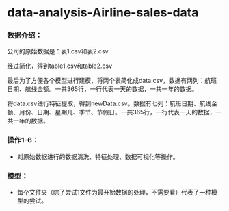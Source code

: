# data-analysis-Airline-sales-data

### 数据介绍：

公司的原始数据是：表1.csv和表2.csv

经过简化，得到table1.csv和table2.csv

最后为了方便各个模型进行建模，将两个表简化成data.csv，数据有两列：航班日期、航线金额。一共365行，一行代表一天的数据，一共一年的数据。

将data.csv进行特征提取，得到newData.csv。数据有七列：航班日期、航线金额、月份、日期、星期几、季节、节假日。一共365行，一行代表一天的数据，一共一年的数据。

### 操作1-6：

- 对原始数据进行的数据清洗、特征处理、数据可视化等操作。

### 模型：

- 每个文件夹（除了尝试1文件为最开始数据的处理，不需要看）代表了一种模型的尝试。


